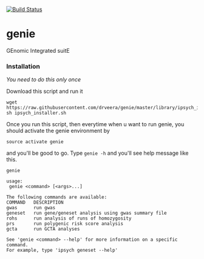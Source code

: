 [![Build Status](https://travis-ci.org/drveera/genie.svg?branch=master)](https://travis-ci.org/drveera/genie)
# genie
GEnomic Integrated suitE
### Installation

*You need to do this only once*

Download this script and run it
```
wget https://raw.githubusercontent.com/drveera/genie/master/library/ipsych_installer.sh
sh ipsych_installer.sh
```
Once you run this script, then everytime when u want to run genie, you should activate the genie environment by

```
source activate genie
```
and you'll be good to go. Type `genie -h` and you'll see help message like this.

```
genie

usage:
 genie <command> [<args>...]

The following commands are available:
COMMAND   DESCRIPTION
gwas      run gwas
geneset   run gene/geneset analysis using gwas summary file
rohs      run analysis of runs of homozygosity
prs       run polygenic risk score analysis
gcta      run GCTA analyses

See 'genie <command> --help' for more information on a specific command.
For example, type 'ipsych geneset --help'

```


